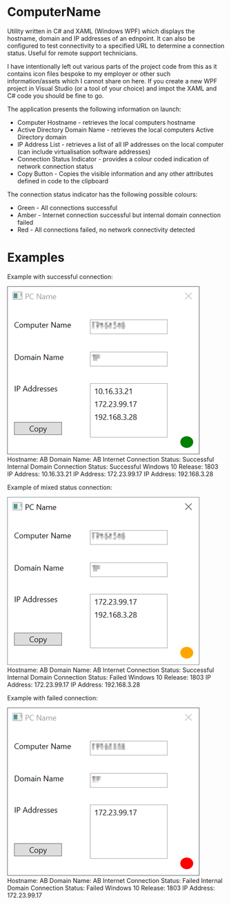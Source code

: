 # ComputerName
Utility written in C# and XAML (Windows WPF) which displays the hostname, domain and IP addresses of an ednpoint. It can also be configured to test connectivity to a specified URL to determine a connection status. Useful for remote support technicians.

I have intentionally left out various parts of the project code from this as it contains icon files bespoke to my employer or other such information/assets which I cannot share on here. If you create a new WPF project in Visual Studio (or a tool of your choice) and impot the XAML and C# code you should be fine to go.

The application presents the following information on launch:

* Computer Hostname - retrieves the local computers hostname
* Active Directory Domain Name - retrieves the local computers Active Directory domain
* IP Address List - retrieves a list of all IP addresses on the local computer (can include virtualisation software addresses)
* Connection Status Indicator - provides a colour coded indication of network connection status
* Copy Button - Copies the visible information and any other attributes defined in code to the clipboard

The connection status indicator has the following possible colours:

* Green - All connections successful
* Amber - Internet connection successful but internal domain connection failed
* Red - All connections failed, no network connectivity detected

# Examples
Example with successful connection:

![alt text](https://raw.githubusercontent.com/bytesizedalex/ComputerName/master/Example%20Screenshots/Success.png "Example with successful connection")
Hostname: AB
Domain Name: AB
Internet Connection Status: Successful
Internal Domain Connection Status: Successful
Windows 10 Release: 1803
IP Address: 10.16.33.21
IP Address: 172.23.99.17
IP Address: 192.168.3.28

Example of mixed status connection:

![alt text](https://raw.githubusercontent.com/bytesizedalex/ComputerName/master/Example%20Screenshots/Partial.png "Example with mixed status connection")
Hostname: AB
Domain Name: AB
Internet Connection Status: Successful
Internal Domain Connection Status: Failed
Windows 10 Release: 1803
IP Address: 172.23.99.17
IP Address: 192.168.3.28

Example with failed connection:

![alt text](https://raw.githubusercontent.com/bytesizedalex/ComputerName/master/Example%20Screenshots/Failed.png "Example with failed connection")
Hostname: AB
Domain Name: AB
Internet Connection Status: Failed
Internal Domain Connection Status: Failed
Windows 10 Release: 1803
IP Address: 172.23.99.17
